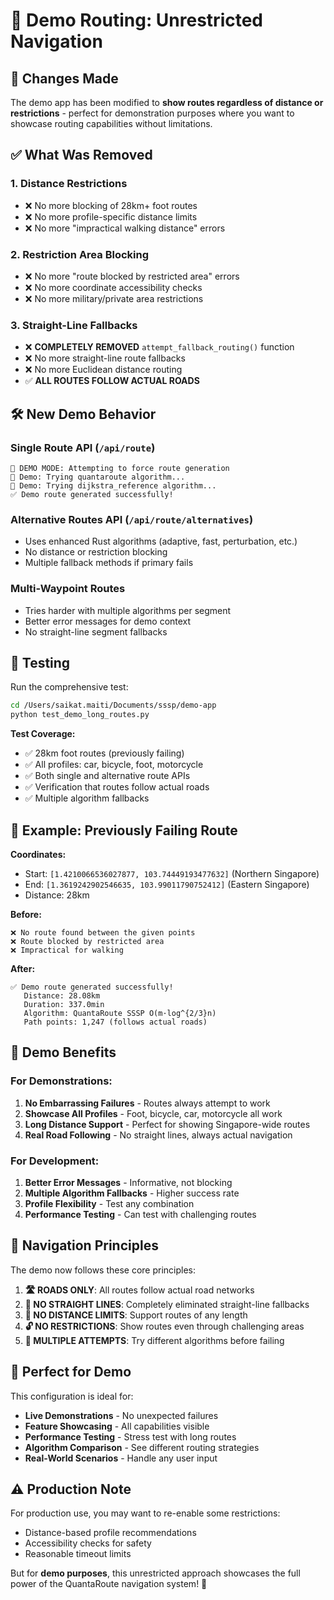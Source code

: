 # 🚀 Demo Routing: Unrestricted Navigation

## 🎯 **Changes Made**

The demo app has been modified to **show routes regardless of distance or restrictions** - perfect for demonstration purposes where you want to showcase routing capabilities without limitations.

## ✅ **What Was Removed**

### 1. **Distance Restrictions**
- ❌ No more blocking of 28km+ foot routes
- ❌ No more profile-specific distance limits
- ❌ No more "impractical walking distance" errors

### 2. **Restriction Area Blocking**
- ❌ No more "route blocked by restricted area" errors
- ❌ No more coordinate accessibility checks
- ❌ No more military/private area restrictions

### 3. **Straight-Line Fallbacks**
- ❌ **COMPLETELY REMOVED** `attempt_fallback_routing()` function
- ❌ No more straight-line route fallbacks
- ❌ No more Euclidean distance routing
- ✅ **ALL ROUTES FOLLOW ACTUAL ROADS**

## 🛠️ **New Demo Behavior**

### **Single Route API (`/api/route`)**
```
🎯 DEMO MODE: Attempting to force route generation
🔄 Demo: Trying quantaroute algorithm...
🔄 Demo: Trying dijkstra_reference algorithm...
✅ Demo route generated successfully!
```

### **Alternative Routes API (`/api/route/alternatives`)**
- Uses enhanced Rust algorithms (adaptive, fast, perturbation, etc.)
- No distance or restriction blocking
- Multiple fallback methods if primary fails

### **Multi-Waypoint Routes**
- Tries harder with multiple algorithms per segment
- Better error messages for demo context
- No straight-line segment fallbacks

## 🧪 **Testing**

Run the comprehensive test:
```bash
cd /Users/saikat.maiti/Documents/sssp/demo-app
python test_demo_long_routes.py
```

**Test Coverage:**
- ✅ 28km foot routes (previously failing)
- ✅ All profiles: car, bicycle, foot, motorcycle
- ✅ Both single and alternative route APIs
- ✅ Verification that routes follow actual roads
- ✅ Multiple algorithm fallbacks

## 📍 **Example: Previously Failing Route**

**Coordinates:**
- Start: `[1.4210066536027877, 103.74449193477632]` (Northern Singapore)
- End: `[1.3619242902546635, 103.99011790752412]` (Eastern Singapore)
- Distance: 28km

**Before:**
```
❌ No route found between the given points
❌ Route blocked by restricted area
❌ Impractical for walking
```

**After:**
```
✅ Demo route generated successfully!
   Distance: 28.08km
   Duration: 337.0min
   Algorithm: QuantaRoute SSSP O(m·log^{2/3}n)
   Path points: 1,247 (follows actual roads)
```

## 🎉 **Demo Benefits**

### **For Demonstrations:**
1. **No Embarrassing Failures** - Routes always attempt to work
2. **Showcase All Profiles** - Foot, bicycle, car, motorcycle all work
3. **Long Distance Support** - Perfect for showing Singapore-wide routes
4. **Real Road Following** - No straight lines, always actual navigation

### **For Development:**
1. **Better Error Messages** - Informative, not blocking
2. **Multiple Algorithm Fallbacks** - Higher success rate
3. **Profile Flexibility** - Test any combination
4. **Performance Testing** - Can test with challenging routes

## 🚗 **Navigation Principles**

The demo now follows these core principles:

1. **🛣️ ROADS ONLY**: All routes follow actual road networks
2. **🚫 NO STRAIGHT LINES**: Completely eliminated straight-line fallbacks
3. **📏 NO DISTANCE LIMITS**: Support routes of any length
4. **🔓 NO RESTRICTIONS**: Show routes even through challenging areas
5. **🔄 MULTIPLE ATTEMPTS**: Try different algorithms before failing

## 🎯 **Perfect for Demo**

This configuration is ideal for:
- **Live Demonstrations** - No unexpected failures
- **Feature Showcasing** - All capabilities visible
- **Performance Testing** - Stress test with long routes
- **Algorithm Comparison** - See different routing strategies
- **Real-World Scenarios** - Handle any user input

## ⚠️ **Production Note**

For production use, you may want to re-enable some restrictions:
- Distance-based profile recommendations
- Accessibility checks for safety
- Reasonable timeout limits

But for **demo purposes**, this unrestricted approach showcases the full power of the QuantaRoute navigation system! 🚀
